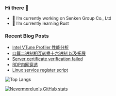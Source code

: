 ### Hi there 👋
- 🔭 I’m currently working on Senken Group Co., Ltd
- 🌱 I’m currently learning Rust

<!--
**nevermoreluo/nevermoreluo** is a ✨ _special_ ✨ repository because its `README.md` (this file) appears on your GitHub profile.

Here are some ideas to get you started:

- 🔭 I’m currently working on ...
- 🌱 I’m currently learning ...
- 👯 I’m looking to collaborate on ...
- 🤔 I’m looking for help with ...
- 💬 Ask me about ...
- 📫 How to reach me: ...
- 😄 Pronouns: ...
- ⚡ Fun fact: ...
-->

### Recent Blog Posts

<!-- BLOG-POST-LIST:START -->
- [Intel VTune Profiler 性能分析](https://nevermoreluo.github.io/2023/09/14/Intel-VTune-Profiler-%E6%80%A7%E8%83%BD%E5%88%86%E6%9E%90/)
- [口算二进制相互转换十六进制 以及拓展](https://nevermoreluo.github.io/2023/09/13/%E5%8F%A3%E7%AE%97%E4%BA%8C%E8%BF%9B%E5%88%B6%E8%BD%AC%E6%8D%A2/)
- [Server certificate verification failed](https://nevermoreluo.github.io/2023/09/12/Server-certificate-verification-failed/)
- [RDP内网穿透](https://nevermoreluo.github.io/2023/09/11/RDP%E5%86%85%E7%BD%91%E7%A9%BF%E9%80%8F/)
- [Linux service register script](https://nevermoreluo.github.io/2023/09/11/Linux-service-register-script/)
<!-- BLOG-POST-LIST:END -->


![Top Langs](https://github-readme-stats.vercel.app/api/top-langs/?username=nevermoreluo&layout=compact&theme=shadow_blue&count_private=true&hide=HTML,CSS,Makefile)   

[![Nevermoreluo's GitHub stats](https://github-readme-stats.vercel.app/api?username=nevermoreluo&show_icons=true&rank_icon=github&theme=shadow_blue&include_all_commits=true&hide=prs)](https://github.com/anuraghazra/github-readme-stats)  




